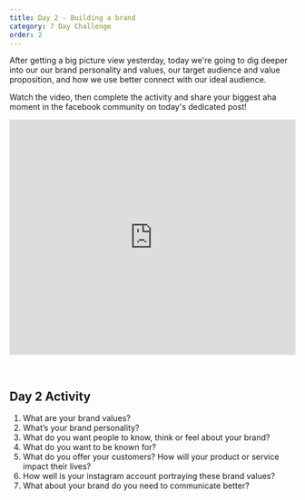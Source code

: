 ```yaml
---
title: Day 2 - Building a brand
category: 7 Day Challenge
order: 2
---
```


After getting a big picture view yesterday, today we're going to dig deeper into our our brand personality and values, our target audience and value proposition, and how we use better connect with our ideal audience.&nbsp;

Watch the video, then complete the activity and share your biggest aha moment in the facebook community on today's dedicated post\!&nbsp;

<div class="cms-embed" data-cms-embed="PGlmcmFtZSB3aWR0aD0iMTAwJSIgaGVpZ2h0PSI0MTUiIHNyYz0iaHR0cHM6Ly93d3cueW91dHViZS5jb20vZW1iZWQvYlRGdTNIcEtsZEEiIGZyYW1lYm9yZGVyPSIwIiBhbGxvdz0iYWNjZWxlcm9tZXRlcjsgYXV0b3BsYXk7IGVuY3J5cHRlZC1tZWRpYTsgZ3lyb3Njb3BlOyBwaWN0dXJlLWluLXBpY3R1cmUiIGFsbG93ZnVsbHNjcmVlbj48L2lmcmFtZT4="><iframe width="100%" height="415" src="https://www.youtube.com/embed/bTFu3HpKldA" frameborder="0" allow="accelerometer; autoplay; encrypted-media; gyroscope; picture-in-picture" allowfullscreen=""></iframe></div>

&nbsp;

## Day 2 Activity&nbsp;

1. What are your brand values?
2. What’s your brand personality?
3. What do you want people to know, think or feel about your brand?&nbsp;
4. What do you want to be known for?
5. What do you offer your customers? How will your product or service impact their lives?&nbsp;
6. How well is your instagram account portraying these brand values?&nbsp;
7. What about your brand do you need to communicate better?